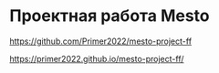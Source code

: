 # Проектная работа Mesto

https://github.com/Primer2022/mesto-project-ff

https://primer2022.github.io/mesto-project-ff/
